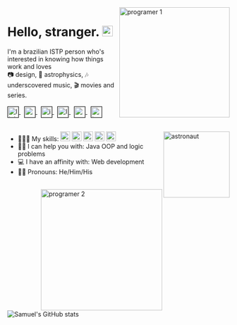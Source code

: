 <img src="https://i.ibb.co/6ySLNdc/undraw-web-developer-p3e5.png" alt="programer 1" border="0" align="right" width="250px">

<h1>Hello, stranger. <img src="https://i.ibb.co/xfMQD4V/Sem-T-tulo-1.png" alt="natalie-portman" border="0" width="24px"></h1>

I'm a brazilian ISTP person who's interested in knowing how things work and loves
<br>📷 design, 🔭 astrophysics, 🎶 underscovered music, 🎬 movies and series.
<br>
<br>
<a href="https://www.linkedin.com/in/samuel-r-costa">
  <img src="https://img.icons8.com/ios-filled/50/000000/linkedin.png" width="24px" alt="linkedin" align="center" border="1px">
</a>
&nbsp;
<a href="mailto:samuel.costa@ccc.ufcg.edu.br">
  <img src="https://img.icons8.com/ios-filled/50/000000/important-mail.png" width="24px" alt="gmail" align="center" border="1px">
</a>
&nbsp;
<a href="https://www.instagram.com.br/samuelribc">
  <img src="https://img.icons8.com/ios-filled/50/000000/instagram-new.png" width="24px" alt="instagram" align="center" border="1px">
</a>
&nbsp;
<a href="https://www.last.fm/pt/user/semysky">
  <img src="https://img.icons8.com/ios-filled/50/000000/lastfm.png" width="24px" alt="last fm" align="center" border="1px">
</a>
&nbsp;
<a href="https://open.spotify.com/user/12142320531?si=v3XenWCmREqTB3q6OEnJ1Q">
  <img src="https://img.icons8.com/ios-filled/50/000000/spotify.png" width="24px" alt="spotify" align="center" border="1px">
</a>
&nbsp;
<a href="https://www.tvtime.com/en/user/42321293/profile">
  <img src="https://img.icons8.com/ios/50/000000/movie.png" width="24px" alt="tv show" align="center" border="1px">
</a>
<br>
<br>

<img src="https://i.ibb.co/KF4c0tM/undraw-launch-day-4e04.png" alt="astronaut" border="0" align="right" width="150px">

- 👨🏽‍💻 My skills: <img src="https://img.icons8.com/color/50/000000/python.png" width="22px" alt="python"> <img src="https://img.icons8.com/color/50/000000/java-coffee-cup-logo.png" width="22px" alt="java"> <img src="https://img.icons8.com/color/50/000000/html-5.png" width="22px" alt="html 5"> <img src="https://img.icons8.com/color/50/000000/css3.png" width="22px" alt="css 3"> <img src="https://img.icons8.com/color/50/000000/javascript.png" width="22px" alt="javascript"><br>
- 🤝🏽 I can help you with: Java OOP and logic problems
- 💻 I have an affinity with: Web development
- 🧑🏽 Pronouns: He/Him/His
<br>

<img src="https://i.ibb.co/WPXW9p2/undraw-online-reading-np7n.png" alt="programer 2" border="0" align="right" width="275px">

![Samuel's GitHub stats](https://github-readme-stats.vercel.app/api?username=samuelribeiroc&count_private=true&show_icons=true&line_height=30&&title_color=a36bff&text_color=424B54&icon_color=a36bff&bg_color=FFFEFE)
